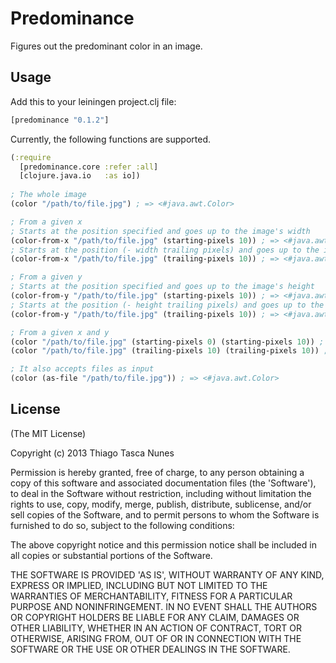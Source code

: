 # Predominance

Figures out the predominant color in an image.

## Usage

Add this to your leiningen project.clj file:

```clojure
[predominance "0.1.2"]
```

Currently, the following functions are supported.

```clojure
(:require
  [predominance.core :refer :all]
  [clojure.java.io   :as io])
  
; The whole image
(color "/path/to/file.jpg") ; => <#java.awt.Color>

; From a given x
; Starts at the position specified and goes up to the image's width
(color-from-x "/path/to/file.jpg" (starting-pixels 10)) ; => <#java.awt.Color>
; Starts at the position (- width trailing pixels) and goes up to the image's width
(color-from-x "/path/to/file.jpg" (trailing-pixels 10)) ; => <#java.awt.Color>

; From a given y
; Starts at the position specified and goes up to the image's height
(color-from-y "/path/to/file.jpg" (starting-pixels 10)) ; => <#java.awt.Color>
; Starts at the position (- height trailing pixels) and goes up to the image's height
(color-from-y "/path/to/file.jpg" (trailing-pixels 10)) ; => <#java.awt.Color>

; From a given x and y
(color "/path/to/file.jpg" (starting-pixels 0) (starting-pixels 10)) ; => <#java.awt.Color>
(color "/path/to/file.jpg" (trailing-pixels 10) (trailing-pixels 10)) ; => <#java.awt.Color>

; It also accepts files as input
(color (as-file "/path/to/file.jpg")) ; => <#java.awt.Color>
```

## License

(The MIT License)

Copyright (c) 2013 Thiago Tasca Nunes

Permission is hereby granted, free of charge, to any person obtaining a copy of this software and associated documentation files (the 'Software'), to deal in the Software without restriction, including without limitation the rights to use, copy, modify, merge, publish, distribute, sublicense, and/or sell copies of the Software, and to permit persons to whom the Software is furnished to do so, subject to the following conditions:

The above copyright notice and this permission notice shall be included in all copies or substantial portions of the Software.

THE SOFTWARE IS PROVIDED 'AS IS', WITHOUT WARRANTY OF ANY KIND, EXPRESS OR IMPLIED, INCLUDING BUT NOT LIMITED TO THE WARRANTIES OF MERCHANTABILITY, FITNESS FOR A PARTICULAR PURPOSE AND NONINFRINGEMENT. IN NO EVENT SHALL THE AUTHORS OR COPYRIGHT HOLDERS BE LIABLE FOR ANY CLAIM, DAMAGES OR OTHER LIABILITY, WHETHER IN AN ACTION OF CONTRACT, TORT OR OTHERWISE, ARISING FROM, OUT OF OR IN CONNECTION WITH THE SOFTWARE OR THE USE OR OTHER DEALINGS IN THE SOFTWARE.
